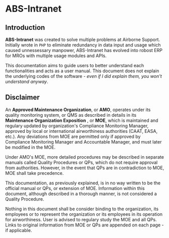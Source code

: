 # ABS-Intranet

## Introduction

**ABS-Intranet** was created to solve multiple problems at Airborne Support. Initially wrote in `PHP` to eliminate redundancy in data input and usage which caused unnessessary manpower, ABS-Intranet has evolved into robost ERP for MROs with multiple usage modules and APIs.

This documentation aims to guide users to better understand each functionalities and acts as a user manual. This document does not explain the underlying codes of the software - _even if I did explain them, you won't understand anyway_.

## Disclaimer

An **Approved Maintenance Organization**, or **AMO**, operates under its quality monitoring system, or QMS as described in details in its **Maintenance Organization Exposition** , or **MOE**, which is maintained and regulary updated by organization's Compliance Monitoring Manager, approved by local or international airworthiness authorities (CAAT, EASA, etc.). Any deviations from MOE are permitted only if approved by Compliance Monitoring Manager and Accountable Manager, and must later be modified in the MOE.

Under AMO's MOE, more detailed procedures may be described in separate manuals called Quality Procedures or QPs, which do not require approval from authorities. However, in the event that QPs are in contradiction to MOE, MOE shall take precedence.

This documentation, as previously explained, is in no way written to be the official manual or QPs, or extension of MOE. Information within this document, although described in a thorough manner, is not considered a Quality Procedure.

Nothing in this document shall be consider binding to the organization, its employees or to represent the organization or its employees in its operation for airworthiness. User is advised to regulary study the MOE and all QPs. Links to original information from MOE or QPs are appended on each page - if applicable.

